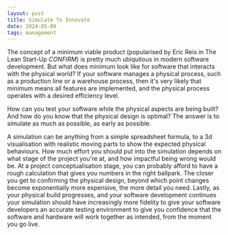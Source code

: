 ```yaml
---
layout: post
title: Simulate To Innovate
date: 2024-05-09
tags: management
---
```


The concept of a minimum viable product (popularised by Eric Reis in The Lean Start-Up *CONFIRM*) is pretty much
ubiquitous in modern software development. But what does minimum look like for software that interacts with the
physical world? If your software manages a physical process, such as a production line or a warehouse
process, then it's very likely that minimum means all features are implemented, and the physical process operates
with a desired efficiency level.

How can you test your software while the physical aspects are being built? And how do you know that the physical
design is optimal? The answer is to simulate as much as possible, as early as possible.

A simulation can be anything from a simple spreadsheet formula, to a 3d visualisation with realistic
moving parts to show the expected physical behaviours. How much effort you should put into the simulation depends
on what stage of the project you're at, and how impactful being wrong would be. At a project conceptualisation stage,
you can probably afford to have a rough calculation that gives you numbers in the right ballpark. The closer you
get to confirming the physical design, beyond which point changes become exponentially more expensive, the more
detail you need. Lastly, as your physical build progresses, and your software development continues your simulation
should have increasingly more fidelity to give your software developers an accurate testing environment to give you
confidence that the software and hardware will work together as intended, from the moment you go live.
